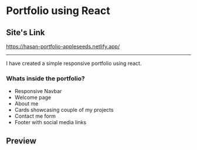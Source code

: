 # Portfolio using React

## Site's Link

https://hasan-portfolio-appleseeds.netlify.app/

---

I have created a simple responsive portfolio using react.

### Whats inside the portfolio?

- Responsive Navbar
- Welcome page
- About me
- Cards showcasing couple of my projects
- Contact me form
- Footer with social media links

## Preview
